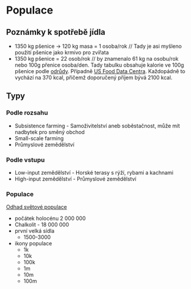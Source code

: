 # Populace

## Poznámky k spotřebě jídla
- 1350 kg pšenice -> 120 kg masa = 1 osoba/rok // Tady je asi myšleno použití pšenice jako krmivo pro zvířata
- 1350 kg pšenice = 22 osob/rok // by znamenalo 61 kg na osobu/rok nebo 100g přenice osoba/den. Tady tabulku obsahuje kalorie ve 100g pšenice podle [odrůdy](https://knowledge4policy.ec.europa.eu/health-promotion-knowledge-gateway/whole-grain-nutritional-value-whole-2_en). Případně [US Food Data Centra](https://fdc.nal.usda.gov/fdc-app.html#/?query=grain). Každopádně to vychází na 370 kcal, přičemž doporučený příjem bývá 2100 kcal. 

## Typy
### Podle rozsahu
- Subsistence farming - Samoživitelství aneb soběstačnost, může mít nadbytek pro směný obchod
- Small-scale farming
- Průmyslové zemědělství
### Podle vstupu
- Low-input zemědělství - Horské terasy s rýží, rybami a kachnami
- High-input zemědělství - Průmyslové zemědělství
### Populace
[Odhad světové populace](https://en.wikipedia.org/wiki/Estimates_of_historical_world_population)
- počátek holocénu 2 000 000
- Chalkolit - 18 000 000
- první velká sídla
  - 1500-3000
- ikony populace
  - 1k
  - 10k
  - 100k
  - 1m
  - 10m
  - 100m 